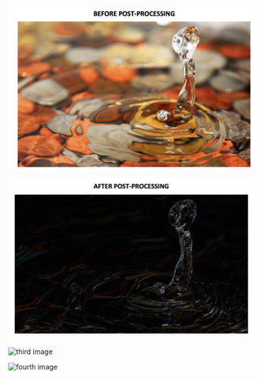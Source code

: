 ![first image](Assets/1.png)

![second image](Assets/1.1.png)

![third image](Assets/2.png)

![fourth image](Assets/2.2.png)